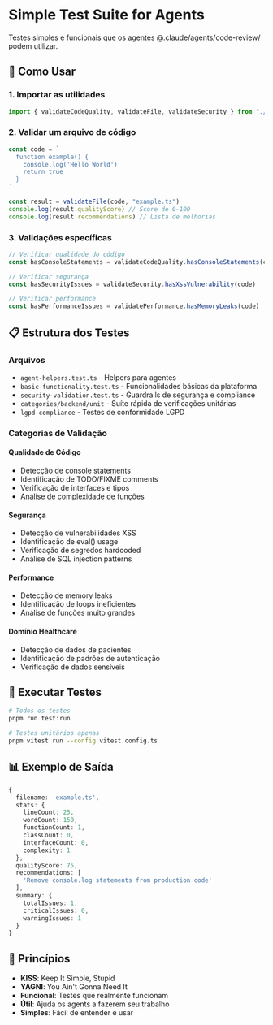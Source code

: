 # Simple Test Suite for Agents

Testes simples e funcionais que os agentes @.claude/agents/code-review/ podem utilizar.

## 🚀 Como Usar

### 1. Importar as utilidades

```typescript
import { validateCodeQuality, validateFile, validateSecurity } from "./agent-utils"
```

### 2. Validar um arquivo de código

```typescript
const code = `
  function example() {
    console.log('Hello World')
    return true
  }
`

const result = validateFile(code, "example.ts")
console.log(result.qualityScore) // Score de 0-100
console.log(result.recommendations) // Lista de melhorias
```

### 3. Validações específicas

```typescript
// Verificar qualidade do código
const hasConsoleStatements = validateCodeQuality.hasConsoleStatements(code)

// Verificar segurança
const hasSecurityIssues = validateSecurity.hasXssVulnerability(code)

// Verificar performance
const hasPerformanceIssues = validatePerformance.hasMemoryLeaks(code)
```

## 📋 Estrutura dos Testes

### Arquivos

- `agent-helpers.test.ts` - Helpers para agentes
- `basic-functionality.test.ts` - Funcionalidades básicas da plataforma
- `security-validation.test.ts` - Guardrails de segurança e compliance
- `categories/backend/unit` - Suíte rápida de verificações unitárias
- `lgpd-compliance` - Testes de conformidade LGPD

### Categorias de Validação

#### Qualidade de Código

- Detecção de console statements
- Identificação de TODO/FIXME comments
- Verificação de interfaces e tipos
- Análise de complexidade de funções

#### Segurança

- Detecção de vulnerabilidades XSS
- Identificação de eval() usage
- Verificação de segredos hardcoded
- Análise de SQL injection patterns

#### Performance

- Detecção de memory leaks
- Identificação de loops ineficientes
- Análise de funções muito grandes

#### Domínio Healthcare

- Detecção de dados de pacientes
- Identificação de padrões de autenticação
- Verificação de dados sensíveis

## 🔧 Executar Testes

```bash
# Todos os testes
pnpm run test:run

# Testes unitários apenas
pnpm vitest run --config vitest.config.ts
```

## 📊 Exemplo de Saída

```typescript
{
  filename: 'example.ts',
  stats: {
    lineCount: 25,
    wordCount: 150,
    functionCount: 1,
    classCount: 0,
    interfaceCount: 0,
    complexity: 1
  },
  qualityScore: 75,
  recommendations: [
    'Remove console.log statements from production code'
  ],
  summary: {
    totalIssues: 1,
    criticalIssues: 0,
    warningIssues: 1
  }
}
```

## 🎯 Princípios

- **KISS**: Keep It Simple, Stupid
- **YAGNI**: You Ain't Gonna Need It
- **Funcional**: Testes que realmente funcionam
- **Útil**: Ajuda os agents a fazerem seu trabalho
- **Simples**: Fácil de entender e usar
